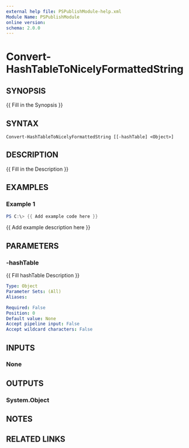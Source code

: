 ```yaml
---
external help file: PSPublishModule-help.xml
Module Name: PSPublishModule
online version:
schema: 2.0.0
---
```


# Convert-HashTableToNicelyFormattedString

## SYNOPSIS
{{ Fill in the Synopsis }}

## SYNTAX

```
Convert-HashTableToNicelyFormattedString [[-hashTable] <Object>]
```

## DESCRIPTION
{{ Fill in the Description }}

## EXAMPLES

### Example 1
```powershell
PS C:\> {{ Add example code here }}
```

{{ Add example description here }}

## PARAMETERS

### -hashTable
{{ Fill hashTable Description }}

```yaml
Type: Object
Parameter Sets: (All)
Aliases:

Required: False
Position: 0
Default value: None
Accept pipeline input: False
Accept wildcard characters: False
```

## INPUTS

### None

## OUTPUTS

### System.Object
## NOTES

## RELATED LINKS
